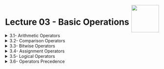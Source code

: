 <img align="right" width="90" height="90" src="https://github.com/cs-MohamedAyman/Computer-Science-Textbooks/blob/master/logos/cpp.jpg">

# Lecture 03 - Basic Operations

<details>
	<summary>3.1- Arithmetic Operators</summary>

</details>

<details>
	<summary>3.2- Comparison Operators</summary>

</details>

<details>
	<summary>3.3- Bitwise Operators</summary>

</details>

<details>
	<summary>3.4- Assignment Operators</summary>

</details>

<details>
	<summary>3.5- Logical Operators</summary>

</details>

<details>
	<summary>3.6- Operators Precedence</summary>

</details>

